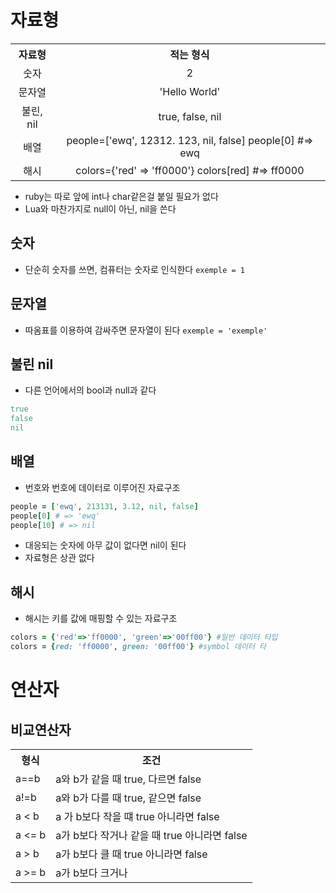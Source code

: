 # 자료형

<table style="margin:auto; width: 100%; text-size: 50px">
<tr>
<th style="text-align: center; padding: auto">
자료형
</th>
<th style="text-align: center; padding: auto">
적는 형식
</th>
</tr>
<tr>
<td style="text-align: center; padding: auto">
숫자
</td >
<td style="text-align: center; padding: auto">
2
</td>
</tr>
<tr>
<td style="text-align: center; padding: auto">
문자열
</td>
<td style="text-align: center; padding: auto">
'Hello World'
</td>
</tr>
<tr >
<td style="text-align: center; padding: auto">
불린, nil
</td>
<td style="text-align: center; padding: auto">
true, false, nil
</td>
</tr>
<tr>
<td style="text-align: center; padding: auto">
배열
</td>
<td style="text-align: center; padding: auto">
people=['ewq', 12312. 123, nil, false]
people[0] #=> ewq
</td>
</tr>
<tr>
<td style="text-align: center; padding: auto">
해시
</td>
<td style="text-align: center; padding: auto">
colors={'red' => 'ff0000'}
colors[red] #=> ff0000
</td>
</tr>
</table>

- ruby는 따로 앞에 int나 char같은걸 붙일 필요가 없다
- Lua와 마찬가지로 null이 아닌, nil을 쓴다 
## 숫자
 - 단순히 숫자를 쓰면, 컴퓨터는 숫자로 인식한다
 `exemple = 1`

## 문자열
- 따옴표를 이용하여 감싸주면 문자열이 된다
`exemple = 'exemple'`

## 불린 nil

- 다른 언어에서의 bool과 null과 같다
```ruby
true
false
nil
```

## 배열

- 번호와 번호에 데이터로 이루어진 자료구조

```ruby
people = ['ewq', 213131, 3.12, nil, false]
people[0] # => 'ewq'
people[10] # => nil
```
- 대응되는 숫자에 아무 값이 없다면 nil이 된다
- 자료형은 상관 없다

## 해시

- 해시는 키를 값에 매핑할 수 있는 자료구조 

```ruby
colors = {'red'=>'ff0000', 'green'=>'00ff00'} #일반 데이터 타입
colors = {red: 'ff0000', green: '00ff00'} #symbol 데이터 타
```
# 연산자

## 비교연산자

<table>
<tr>
<th>
형식
</th>
<th>
조건
</th>
</tr>
<tr>
<td>
a==b
</td>
<td>
a와 b가 같을 때 true, 다르면 false
</td>
</tr>
<tr>
<td>
a!=b
</td>
<td>
a와 b가 다를 때 true, 같으면 false
</td>
</tr>
<tr>
<td>
a < b
</td>
<td>
a 가 b보다 작을 떄 true 아니라면 false
</td>
</tr>
<tr>
<td>
a <= b
</td>
<td>
a가 b보다 작거나 같을 때 true 아니라면 false
</td>
</tr>
<tr>
<td>
a > b
</td>
<td>
a가 b보다 클 때 true 아니라면 false
</td>
</tr>
<tr>
<td>
a >= b
</td>
<td>
a가 b보다 크거나 
</td>
</tr>
</table>
